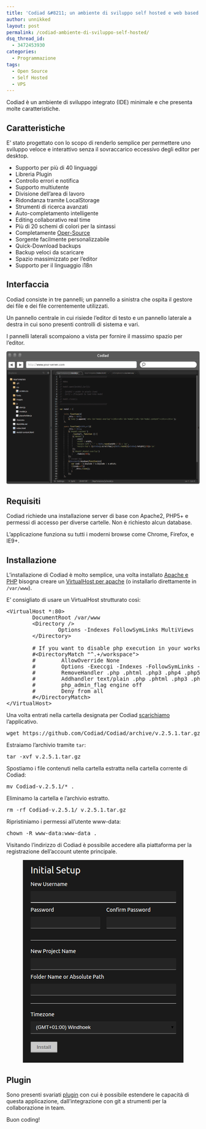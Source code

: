 ```yaml
---
title: 'Codiad &#8211; un ambiente di sviluppo self hosted e web based'
author: unnikked
layout: post
permalink: /codiad-ambiente-di-sviluppo-self-hosted/
dsq_thread_id:
  - 3472453930
categories:
  - Programmazione
tags:
  - Open Source
  - Self Hosted
  - VPS
---
```


Codiad è un ambiente di sviluppo integrato (IDE) minimale e che presenta molte caratteristiche.

## Caratteristiche

E&#8217; stato progettato con lo scopo di renderlo semplice per permettere uno sviluppo veloce e interattivo senza il sovraccarico eccessivo degli editor per desktop.

  * Supporto per più di 40 linguaggi
  * Libreria Plugin
  * Controllo errori e notifica
  * Supporto multiutente
  * Divisione dell&#8217;area di lavoro
  * Ridondanza tramite LocalStorage
  * Strumenti di ricerca avanzati
  * Auto-completamento intelligente
  * Editing collaborativo real time
  * Più di 20 schemi di colori per la sintassi
  * Completamente <a href="https://github.com/Codiad/Codiad" target="_blank">Oper-Source</a>
  * Sorgente facilmente personalizzabile
  * Quick-Download backups
  * Backup veloci da scaricare
  * Spazio massimizzato per l&#8217;editor
  * Supporto per il linguaggio i18n

## Interfaccia

Codiad consiste in tre pannelli; un pannello a sinistra che ospita il gestore dei file e dei file correntemente utilizzati. 

Un pannello centrale in cui risiede l&#8217;editor di testo e un pannello laterale a destra in cui sono presenti controlli di sistema e vari. 

I pannelli laterali scompaiono a vista per fornire il massimo spazio per l&#8217;editor.

<p align="center">
  <img src="/wp-content/uploads/2015/01/screenshot_12_27.png" alt="screenshot_12_27" />
</p>

## Requisiti

Codiad richiede una installazione server di base con Apache2, PHP5+ e permessi di accesso per diverse cartelle. Non è richiesto alcun database.

L&#8217;applicazione funziona su tutti i moderni browse come Chrome, Firefox, e IE9+.

## Installazione

L&#8217;installazione di Codiad è molto semplice, una volta installato <a href="/apache-php-mysql/" title="Come configurare un ambiente LAMP" target="_blank">Apache e PHP</a> bisogna creare un <a href="/guida-ai-virtual-host-di-apache/" title="Guida ai Virtual Host di Apache" target="_blank">VirtualHost per apache</a> (o installarlo direttamente in `/var/www`). 

E&#8217; consigliato di usare un VirtualHost strutturato così: 

<pre class="lang:default decode:true " >&lt;VirtualHost *:80&gt;
        DocumentRoot /var/www
        &lt;Directory /&gt;
                Options -Indexes FollowSymLinks MultiViews
        &lt;/Directory&gt;

        # If you want to disable php execution in your workspace, remove the comments
        #&lt;DirectoryMatch "^.+/workspace"&gt;
        #        AllowOverride None
        #        Options -Execcgi -Indexes -FollowSymLinks -MultiViews
        #        RemoveHandler .php .phtml .php3 .php4 .php5 .cgi .htaccess
        #        Addhandler text/plain .php .phtml .php3 .php4 .php5 .cgi .htaccess
        #        php_admin_flag engine off
        #        Deny from all
        #&lt;/DirectoryMatch&gt;
&lt;/VirtualHost&gt;</pre>

Una volta entrati nella cartella designata per Codiad <a href="https://github.com/Codiad/Codiad/releases" title="Codiad rilasci" target="_blank">scarichiamo</a> l&#8217;applicativo. 

<pre class="lang:default decode:true " >wget https://github.com/Codiad/Codiad/archive/v.2.5.1.tar.gz</pre>

Estraiamo l&#8217;archivio tramite `tar`:

<pre class="lang:default decode:true " >tar -xvf v.2.5.1.tar.gz</pre>

Spostiamo i file contenuti nella cartella estratta nella cartella corrente di Codiad: 

<pre class="lang:default decode:true " >mv Codiad-v.2.5.1/* .</pre>

Eliminamo la cartella e l&#8217;archivio estratto.

<pre class="lang:default decode:true " >rm -rf Codiad-v.2.5.1/ v.2.5.1.tar.gz</pre>

Ripristiniamo i permessi all&#8217;utente www-data:

<pre class="lang:default decode:true " >chown -R www-data:www-data .
</pre>

Visitando l&#8217;indirizzo di Codiad è possibile accedere alla piattaforma per la registrazione dell&#8217;account utente principale. 

<p align="center">
  <img src="/wp-content/uploads/2015/01/codiad-configurazione-iniziale.png" alt="codiad-configurazione-iniziale" />
</p>

## Plugin

Sono presenti svariati <a href="http://market.codiad.com/" title="Codiad - Plugin" target="_blank">plugin</a> con cui è possibile estendere le capacità di questa applicazione, dall&#8217;integrazione con git a strumenti per la collaborazione in team. 

Buon coding! 